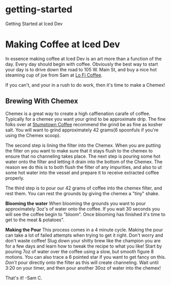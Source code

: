getting-started
===============

Getting Started at Iced Dev


Making Coffee at Iced Dev
================
In essence making coffee at Iced Dev is an art more than a function of the day.  Every day should begin with coffee.  Obviously the best way to start your day is to drive down the road to 105 W. Main St, and buy a nice hot steaming cup of joe from Sam at [Lo Fi Coffee](http://www.loficoffee.com "Lo Fi Coffee").

If you can't, and your in a rush to do work, then it's time to make a Chemex!

Brewing With Chemex
------

Chemex is a great way to create a high caffienation carafe of coffee.  Typically for a chemex you want your grind to be approximate drip.  The fine folks over at [Stumptown Coffee](http://stumptowncoffee.com "Stump Town Coffee") recommend the grind be as fine as kosher salt.  You will want to grind approximately 42 grams(6 spoonfuls if you're using the Chemex scoop).

The second step is lining the filter into the Chemex.  When you are putting the filter on you want to make sure that it stays flush to the chemex to ensure that no channeling takes place.  The next step is pouring some hot water onto the filter and letting it drain into the bottom of the Chemex.  The reason we do this is to both flush the filter of any impurities, and also to ut some hot water into the vessel and prepare it to receive extracted coffee properly.

The third step is to pour our 42 grams of coffee into the chemex filter, and rest them.  You can rest the grounds by giving the chemex a "tiny" shake.

**Blooming the water** When blooming the grounds you want to pour approximately 3oz's of water onto the coffee.  If you wait 30 seconds you will see the coffee begin to "bloom".  Once blooming has finished it's time to get to the meat & potatoes".

**Making the Pour**  This process comes in a 4 minute cycle.  Making the pour can take a lot of failed attempts when trying to get it right.  Don't worry and don't waste coffee!  Slug down your shitty brew like the champion you are for a few days and learn how to tweak the recipe to what you like!  Start by pouring 7oz of water over the coffee using a slow, but smooth figure 8 motions.  You can also trace a 6 pointed star if you want to get fancy on this.  *Don't* pour directly onto the filter as this will create channeling.  Wait until 3:20 on your timer, and then pour another 30oz of water into the chemex!  

That's it!
-Sam C.